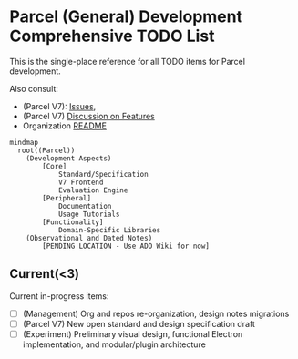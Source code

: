 # Parcel (General) Development Comprehensive TODO List

This is the single-place reference for all TODO items for Parcel development.

Also consult: 

* (Parcel V7): [Issues](https://github.com/Charles-Zhang-Parcel/ParcelV7/issues), 
* (Parcel V7) [Discussion on Features](https://github.com/Charles-Zhang-Parcel/ParcelV7/discussions/categories/ideas)
* Organization [README](https://github.com/Charles-Zhang-Parcel/.github/blob/main/profile/README.md)

```mermaid
mindmap
  root((Parcel))
    (Development Aspects)
        [Core]
            Standard/Specification
            V7 Frontend
            Evaluation Engine
        [Peripheral]
            Documentation
            Usage Tutorials
        [Functionality]
            Domain-Specific Libraries
    (Observational and Dated Notes)
        [PENDING LOCATION - Use ADO Wiki for now]
```

## Current(<3)

Current in-progress items:

- [ ] (Management) Org and repos re-organization, design notes migrations
- [ ] (Parcel V7) New open standard and design specification draft
- [ ] (Experiment) Preliminary visual design, functional Electron implementation, and modular/plugin architecture